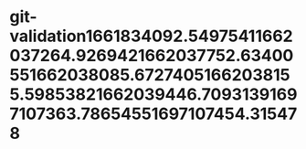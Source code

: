 # git-validation1661834092.54975411662037264.9269421662037752.63400551662038085.67274051662038155.59853821662039446.70931391697107363.78654551697107454.315478